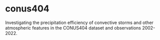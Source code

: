 # conus404
Investigating the precipitation efficiency of convective storms and other atmospheric features
in the CONUS404 dataset and observations 2002-2022.


